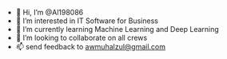 - 👋 Hi, I’m @Al198086
- 👀 I’m interested in IT Software for Business
- 🌱 I’m currently learning Machine Learning and Deep Learning
- 💞️ I’m looking to collaborate on all crews
- 📫 send feedback to awmuhalzul@gmail.com

<!---
Al198086/Al198086 is a ✨ special ✨ repository because its `README.md` (this file) appears on your GitHub profile.
You can click the Preview link to take a look at your changes.
--->
